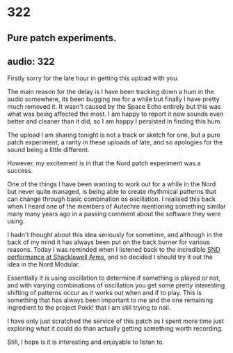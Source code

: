 # 322
## Pure patch experiments.
audio: 322
---

Firstly sorry for the late hour in getting this upload with you.

The main reason for the delay is I have been tracking down a hum in the audio somewhere, its been bugging me for a while but finally I have pretty much removed it. It wasn't caused by the Space Echo entirely but this was what was being affected the most. I am happy to report it now sounds even better and cleaner than it did, so I am happy I persisted in finding this hum.

The upload I am sharing tonight is not a track or sketch for one, but a pure patch experiment, a rarity in these uploads of late, and so apologies for the sound being a little different.

However, my excitement is in that the Nord patch experiment was a success.

One of the things I have been wanting to work out for a while in the Nord but never quite managed, is being able to create rhythmical patterns that can change through basic combination os oscillation. I realised this back when I heard one of the members of Autechre mentioning something similar many many years ago in a passing comment about the software they were using.

I hadn't thought about this idea seriously for sometime, and although in the back of my mind it has always been put on the back burner for various reasons. Today I was reminded when I listened back to the incredible <a href="https://soundcloud.com/minidisk/snd-at-the-shacklewell-arms" title="SND performance at Shacklewell Arms">SND performance at Shacklewell Arms</a>, and so decided I should try it out the idea in the Nord Modular.

Essentially it is using oscillation to determine if something is played or not, and with varying combinations of oscillation you get some pretty interesting shifting of patterns occur as it works out when and if to play. This is something that has always been important to me and the one remaining ingredient to the project Pokk! that I am still trying to nail.

I have only just scratched the service of this patch as I spent more time just exploring what it could do than actually getting something worth recording.

Still, I hope is it is interesting and enjoyable to listen to.